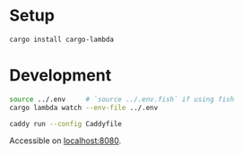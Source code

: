 # Setup

```bash
cargo install cargo-lambda
```

# Development

```bash
source ../.env     # `source ../.env.fish` if using fish
cargo lambda watch --env-file ../.env
```

```bash
caddy run --config Caddyfile
```

Accessible on [localhost:8080](http://localhost:8080).